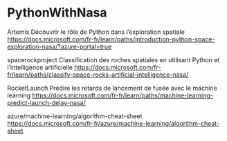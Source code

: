 # PythonWithNasa

Artemis
Découvrir le rôle de Python dans l’exploration spatiale
<https://docs.microsoft.com/fr-fr/learn/paths/introduction-python-space-exploration-nasa/?azure-portal=true>

spacerockproject
Classification des roches spatiales en utilisant Python et l’intelligence artificielle
<https://docs.microsoft.com/fr-fr/learn/paths/classify-space-rocks-artificial-intelligence-nasa/>

RocketLaunch
Prédire les retards de lancement de fusée avec le machine learning
<https://docs.microsoft.com/fr-fr/learn/paths/machine-learning-predict-launch-delay-nasa/>

azure/machine-learning/algorithm-cheat-sheet
<https://docs.microsoft.com/fr-fr/azure/machine-learning/algorithm-cheat-sheet>
